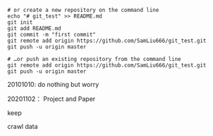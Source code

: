 ```shell
# or create a new repository on the command line
echo "# git_test" >> README.md
git init
git add README.md
git commit -m "first commit"
git remote add origin https://github.com/SamLiu666/git_test.git
git push -u origin master

# …or push an existing repository from the command line
git remote add origin https://github.com/SamLiu666/git_test.git
git push -u origin master
```



20101010: do nothing but worry

20201102： Project and Paper

keep

crawl data
